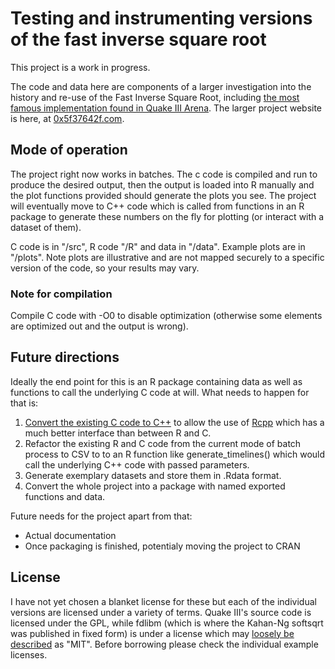 # Testing and instrumenting versions of the fast inverse square root

This project is a work in progress.

The code and data here are components of a larger investigation into the history and re-use of the Fast Inverse Square Root, including [the most famous implementation found in Quake III Arena](https://en.wikipedia.org/wiki/Fast_inverse_square_root). The larger project website is here, at [0x5f37642f.com](https://0x5f37642f.com/). 

## Mode of operation

The project right now works in batches. The c code is compiled and run to produce the desired output, then the output is loaded into R manually and the plot functions provided should generate the plots you see. The project will eventually move to C++ code which is called from functions in an R package to generate these numbers on the fly for plotting (or interact with a dataset of them). 

C code is in "/src", R code "/R" and data in "/data". Example plots are in "/plots". Note plots are illustrative and are not mapped securely to a specific version of the code, so your results may vary.

### Note for compilation

Compile C code with -O0 to disable optimization (otherwise some elements are optimized out and the output is wrong).

## Future directions

Ideally the end point for this is an R package containing data as well as functions to call the underlying C code at will. What needs to happen for that is:

1. [Convert the existing C code to C++](https://legalizeadulthood.wordpress.com/2007/05/18/refactoring-convert-c-to-c/) to allow the use of [Rcpp](http://dirk.eddelbuettel.com/code/rcpp.html) which has a much better interface than between  R and C.
2. Refactor the existing R and C code from the current mode of batch process to CSV to to an R function like generate_timelines() which would call the underlying C++ code with passed parameters.
3. Generate exemplary datasets and store them in .Rdata format.
4. Convert the whole project into a package with named exported functions and data.

Future needs for the project apart from that:
* Actual documentation
* Once packaging is finished, potentialy moving the project to CRAN

## License 
I have not yet chosen a blanket license for these but each of the individual versions are licensed under a variety of terms. Quake III's source code is licensed under the GPL, while fdlibm (which is where the Kahan-Ng softsqrt was published in fixed form) is under a license which may [loosely be described](https://lists.fedoraproject.org/archives/list/legal@lists.fedoraproject.org/thread/2T6RANNIF652RMGG725LNRKT63ALAPN4/) as "MIT". Before borrowing please check the individual example licenses. 
